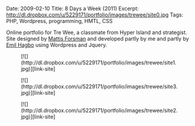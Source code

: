 Date: 2009-02-10
Title: 8 Days a Week (2011)
Excerpt: http://dl.dropbox.com/u/5229171/portfolio/images/trewee/site0.jpg
Tags: PHP, Wordpress, programming, HMTL, CSS

[link-site]:http://trewee.com
[link-collab1]:http://emilhagbo.com/
[link-collab2]:http://www.mattisforsman.se/

Online portfolio for Tre Wee, a classmate from Hyper Island and strategist. Site designed by [Mattis Forsman][link-collab2] and developed partly by me and partly by [Emil Hagbo][link-collab2] using Wordpress and Jquery.

<figure>[![](http://dl.dropbox.com/u/5229171/portfolio/images/trewee/site1.jpg)][link-site]</figure>
<figure>[![](http://dl.dropbox.com/u/5229171/portfolio/images/trewee/site3.jpg)][link-site]</figure>
<figure>[![](http://dl.dropbox.com/u/5229171/portfolio/images/trewee/site2.jpg)][link-site]</figure>